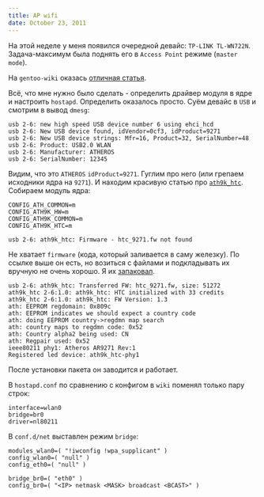 ```yaml
---
title: AP wifi
date: October 23, 2011
---
```


На этой неделе у меня появился очередной девайc: `TP-LINK TL-WN722N`.
Задача-максимум была поднять его в `Access Point` режиме (`master mode`).

На `gentoo-wiki` оказась [отличная
статья](http://en.gentoo-wiki.com/wiki/Wireless/Access_point).

Всё, что мне нужно было сделать - определить драйвер модуля в ядре и
настроить `hostapd`. Определить оказалось просто. Суём девайс в
`USB` и смотрим в вывод `dmesg`:

    usb 2-6: new high speed USB device number 6 using ehci_hcd
    usb 2-6: New USB device found, idVendor=0cf3, idProduct=9271
    usb 2-6: New USB device strings: Mfr=16, Product=32, SerialNumber=48
    usb 2-6: Product: USB2.0 WLAN
    usb 2-6: Manufacturer: ATHEROS
    usb 2-6: SerialNumber: 12345

Видим, что это `ATHEROS` `idProduct=9271`. Гуглим про него (или
грепаем исходники ядра на `9271`). И находим красивую статью про
[`ath9k_htc`](http://linuxwireless.org/en/users/Drivers/ath9k_htc).
Собираем модуль ядра:

    CONFIG_ATH_COMMON=m
    CONFIG_ATH9K_HW=m
    CONFIG_ATH9K_COMMON=m
    CONFIG_ATH9K_HTC=m

    usb 2-6: ath9k_htc: Firmware - htc_9271.fw not found

Не хватает `firmware` (кода, который заливается в саму железку). По
ссылке выше он есть, но возиться с файлами и подкладывать их вручную не
очень хорошо. Я их
[запаковал](http://packages.gentoo.org/package/net-wireless/ar9271-firmware).

    usb 2-6: ath9k_htc: Transferred FW: htc_9271.fw, size: 51272
    ath9k_htc 2-6:1.0: ath9k_htc: HTC initialized with 33 credits
    ath9k_htc 2-6:1.0: ath9k_htc: FW Version: 1.3
    ath: EEPROM regdomain: 0x809c
    ath: EEPROM indicates we should expect a country code
    ath: doing EEPROM country->regdmn map search
    ath: country maps to regdmn code: 0x52
    ath: Country alpha2 being used: CN
    ath: Regpair used: 0x52
    ieee80211 phy1: Atheros AR9271 Rev:1
    Registered led device: ath9k_htc-phy1

После установки пакета он заводится и работает.

В `hostapd.conf` по сравнению с конфигом в `wiki` поменял только
пару строк:

    interface=wlan0
    bridge=br0
    driver=nl80211

В `conf.d/net` выставлен режим `bridge`:

    modules_wlan0=( "!iwconfig !wpa_supplicant" )
    config_wlan0=( "null" )
    config_eth0=( "null" )

    bridge_br0=( "eth0" )
    config_br0=( "<IP> netmask <MASK> broadcast <BCAST>" )
